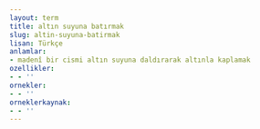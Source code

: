 ```yaml
---
layout: term
title: altın suyuna batırmak
slug: altin-suyuna-batirmak
lisan: Türkçe
anlamlar:
- madenî bir cismi altın suyuna daldırarak altınla kaplamak
ozellikler:
- - ''
ornekler:
- - ''
orneklerkaynak:
- - ''
---
```

